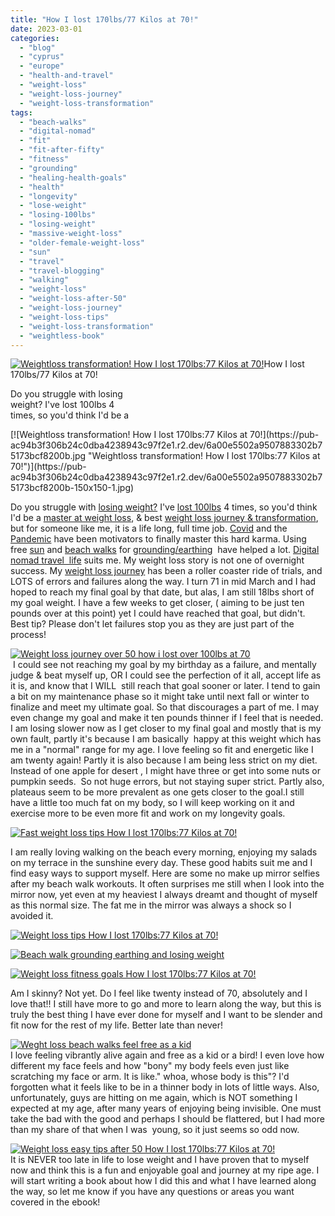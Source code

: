```yaml
---
title: "How I lost 170lbs/77 Kilos at 70!"
date: 2023-03-01
categories: 
  - "blog"
  - "cyprus"
  - "europe"
  - "health-and-travel"
  - "weight-loss"
  - "weight-loss-journey"
  - "weight-loss-transformation"
tags: 
  - "beach-walks"
  - "digital-nomad"
  - "fit"
  - "fit-after-fifty"
  - "fitness"
  - "grounding"
  - "healing-health-goals"
  - "health"
  - "longevity"
  - "lose-weight"
  - "losing-100lbs"
  - "losing-weight"
  - "massive-weight-loss"
  - "older-female-weight-loss"
  - "sun"
  - "travel"
  - "travel-blogging"
  - "walking"
  - "weight-loss"
  - "weight-loss-after-50"
  - "weight-loss-journey"
  - "weight-loss-tips"
  - "weight-loss-transformation"
  - "weightless-book"
---
```


[![Weightloss transformation! How I lost 170lbs:77 Kilos at 70!](https://pub-ac94b3f306b24c0dba4238943c97f2e1.r2.dev/6a00e5502a9507883302b751981270200c.jpg "Weightloss transformation! How I lost 170lbs:77 Kilos at 70!")](https://pub-ac94b3f306b24c0dba4238943c97f2e1.r2.dev/6a00e5502a9507883302b751981270200c-2048x1435-1.jpg)How I lost 170lbs/77 Kilos at 70!  
  
Do you struggle with losing  
weight? I've lost 100lbs 4  
times, so you'd think I'd be a 

<!--more--> [![Weightloss transformation! How I lost 170lbs:77 Kilos at 70!](https://pub-ac94b3f306b24c0dba4238943c97f2e1.r2.dev/6a00e5502a9507883302b75173bcf8200b.jpg "Weightloss transformation! How I lost 170lbs:77 Kilos at 70!")](https://pub-ac94b3f306b24c0dba4238943c97f2e1.r2.dev/6a00e5502a9507883302b75173bcf8200b-150x150-1.jpg)  
Do you struggle with [losing weight?](http://soultravelers3new.local/2022/08/losing-weight-low-carb-keto-while-traveling-.html) I've [lost 100lbs](http://soultravelers3new.local/2022/03/i-lost-100lbs-best-weight-loss-tips-.html) 4 times, so you'd think I'd be a [master at weight loss](http://soultravelers3new.local/2022/06/my-weight-journey-down-135lbs-612-kilos.html), & best [weight loss journey & transformation](http://soultravelers3new.local/2022/09/weight-loss-journey-update.html), but for someone like me, it is a life long, full time job. [Covid](http://soultravelers3new.local/2022/08/getting-covid-while-traveling-vacationing-abroad-tips.html) and the [Pandemic](http://soultravelers3new.local/2021/10/ready-for-post-pandemic-boomer-empty-nest-travel-.html) have been motivators to finally master this hard karma. Using free [sun](http://soultravelers3new.local/2013/05/healing-sun-vitamin-d-major-improvements.html) and [beach walks](http://soultravelers3new.local/2023/02/larnaca-travel-tips-.html) for [grounding/earthing](http://soultravelers3new.local/2013/08/grounding-earthing-nature-better-health.html)  have helped a lot. [Digital nomad travel  life](http://soultravelers3new.local/2022/09/vacation-vs-full-time-travel-digital-nomad-lifestyle.html) suits me. My weight loss story is not one of overnight success. My [weight loss journey](http://soultravelers3new.local/weight-loss-transformation/) has been a roller coaster ride of trials, and LOTS of errors and failures along the way. I turn 71 in mid March and I had hoped to reach my final goal by that date, but alas, I am still 18lbs short of my goal weight. I have a few weeks to get closer, ( aiming to be just ten pounds over at this point) yet I could have reached that goal, but didn't. Best tip? Please don't let failures stop you as they are just part of the process!  
  
[![Weight loss journey over 50 how i lost over 100lbs at 70](https://pub-ac94b3f306b24c0dba4238943c97f2e1.r2.dev/6a00e5502a9507883302b75173be1b200b.jpg "Weight loss journey over 50 how i lost over 100lbs at 70")](https://pub-ac94b3f306b24c0dba4238943c97f2e1.r2.dev/6a00e5502a9507883302b75173be1b200b-150x150-1.jpg)  
 I could see not reaching my goal by my birthday as a failure, and mentally judge & beat myself up, OR I could see the perfection of it all, accept life as it is, and know that I WILL  still reach that goal sooner or later. I tend to gain a bit on my maintenance phase so it might take until next fall or winter to finalize and meet my ultimate goal. So that discourages a part of me. I may even change my goal and make it ten pounds thinner if I feel that is needed. I am losing slower now as I get closer to my final goal and mostly that is my own fault, partly it's because I am basically  happy at this weight which has me in a "normal" range for my age. I love feeling so fit and energetic like I am twenty again! Partly it is also because I am being less strict on my diet. Instead of one apple for desert , I might have three or get into some nuts or pumpkin seeds.  So not huge errors, but not staying super strict. Partly also, plateaus seem to be more prevalent as one gets closer to the goal.I still have a little too much fat on my body, so I will keep working on it and exercise more to be even more fit and work on my longevity goals.   
  
[![Fast weight loss tips How I lost 170lbs:77 Kilos at 70!](https://pub-ac94b3f306b24c0dba4238943c97f2e1.r2.dev/6a00e5502a9507883302b75173bee0200b.jpg "Fast weight loss tips How I lost 170lbs:77 Kilos at 70!")](https://pub-ac94b3f306b24c0dba4238943c97f2e1.r2.dev/6a00e5502a9507883302b75173bee0200b-1232x1536-1.jpg)  
  
I am really loving walking on the beach every morning, enjoying my salads on my terrace in the sunshine every day. These good habits suit me and I find easy ways to support myself. Here are some no make up mirror selfies after my beach walk workouts. It often surprises me still when I look into the mirror now, yet even at my heaviest I always dreamt and thought of myself as this normal size. The fat me in the mirror was always a shock so I avoided it.   
  
[![Weight loss tips How I lost 170lbs:77 Kilos at 70!](https://pub-ac94b3f306b24c0dba4238943c97f2e1.r2.dev/6a00e5502a9507883302b6852af8db200d.jpg "Weight loss tips How I lost 170lbs:77 Kilos at 70!")](https://pub-ac94b3f306b24c0dba4238943c97f2e1.r2.dev/6a00e5502a9507883302b6852af8db200d-300x286-1.jpg)  
  
[![Beach walk grounding earthing and losing weight ](https://pub-ac94b3f306b24c0dba4238943c97f2e1.r2.dev/6a00e5502a9507883302b6852af99e200d.jpg "Beach walk grounding earthing and losing weight ")](https://pub-ac94b3f306b24c0dba4238943c97f2e1.r2.dev/6a00e5502a9507883302b6852af99e200d-150x150-1.jpg)  
  
  
[![Weight loss fitness goals How I lost 170lbs:77 Kilos at 70!](https://pub-ac94b3f306b24c0dba4238943c97f2e1.r2.dev/6a00e5502a9507883302b75173bfae200b.jpg "Weight loss fitness goals How I lost 170lbs:77 Kilos at 70!")](https://pub-ac94b3f306b24c0dba4238943c97f2e1.r2.dev/6a00e5502a9507883302b75173bfae200b-1024x989-1.jpg)  
  
Am I skinny? Not yet. Do I feel like twenty instead of 70, absolutely and I love that!! I still have more to go and more to learn along the way, but this is truly the best thing I have ever done for myself and I want to be slender and fit now for the rest of my life. Better late than never!   
  
[![Weght loss beach walks feel free as a kid](https://pub-ac94b3f306b24c0dba4238943c97f2e1.r2.dev/6a00e5502a9507883302b751981679200c.jpg "Weght loss beach walks feel free as a kid")](https://pub-ac94b3f306b24c0dba4238943c97f2e1.r2.dev/6a00e5502a9507883302b751981679200c.jpg)  
I love feeling vibrantly alive again and free as a kid or a bird! I even love how different my face feels and how "bony" my body feels even just like scratching my face or arm. It is like." whoa, whose body is this"? I'd forgotten what it feels like to be in a thinner body in lots of little ways. Also, unfortunately, guys are hitting on me again, which is NOT something I expected at my age, after many years of enjoying being invisible. One must take the bad with the good and perhaps I should be flattered, but I had more than my share of that when I was  young, so it just seems so odd now. 

[](https://pub-ac94b3f306b24c0dba4238943c97f2e1.r2.dev/6a00e5502a9507883302b7519550a7200c-768x593-1.jpg)[![Weight loss easy tips after 50 How I lost 170lbs:77 Kilos at 70!](https://pub-ac94b3f306b24c0dba4238943c97f2e1.r2.dev/6a00e5502a9507883302b75173c09e200b.jpg "Weight loss easy tips after 50 How I lost 170lbs:77 Kilos at 70!")](https://pub-ac94b3f306b24c0dba4238943c97f2e1.r2.dev/6a00e5502a9507883302b75173c09e200b-scaled-1.jpg)[  
](https://pub-ac94b3f306b24c0dba4238943c97f2e1.r2.dev/6a00e5502a9507883302b7519550a7200c-768x593-1.jpg)It is NEVER too late in life to lose weight and I have proven that to myself now and think this is a fun and enjoyable goal and journey at my ripe age. I will start writing a book about how I did this and what I have learned along the way, so let me know if you have any questions or areas you want covered in the ebook!
